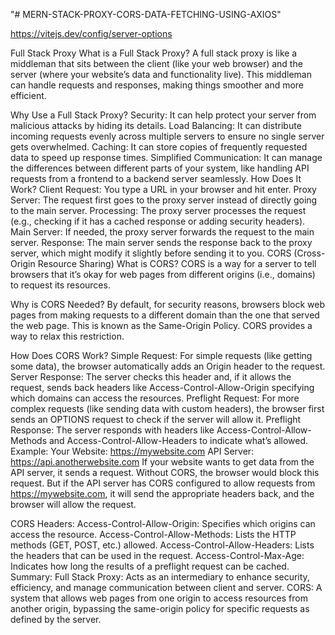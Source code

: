 "# MERN-STACK-PROXY-CORS-DATA-FETCHING-USING-AXIOS" 

https://vitejs.dev/config/server-options

Full Stack Proxy
What is a Full Stack Proxy?
A full stack proxy is like a middleman that sits between the client (like your web browser) and the server (where your website’s data and functionality live). This middleman can handle requests and responses, making things smoother and more efficient.

Why Use a Full Stack Proxy?
Security: It can help protect your server from malicious attacks by hiding its details.
Load Balancing: It can distribute incoming requests evenly across multiple servers to ensure no single server gets overwhelmed.
Caching: It can store copies of frequently requested data to speed up response times.
Simplified Communication: It can manage the differences between different parts of your system, like handling API requests from a frontend to a backend server seamlessly.
How Does It Work?
Client Request: You type a URL in your browser and hit enter.
Proxy Server: The request first goes to the proxy server instead of directly going to the main server.
Processing: The proxy server processes the request (e.g., checking if it has a cached response or adding security headers).
Main Server: If needed, the proxy server forwards the request to the main server.
Response: The main server sends the response back to the proxy server, which might modify it slightly before sending it to you.
CORS (Cross-Origin Resource Sharing)
What is CORS?
CORS is a way for a server to tell browsers that it’s okay for web pages from different origins (i.e., domains) to request its resources.

Why is CORS Needed?
By default, for security reasons, browsers block web pages from making requests to a different domain than the one that served the web page. This is known as the Same-Origin Policy. CORS provides a way to relax this restriction.

How Does CORS Work?
Simple Request: For simple requests (like getting some data), the browser automatically adds an Origin header to the request.
Server Response: The server checks this header and, if it allows the request, sends back headers like Access-Control-Allow-Origin specifying which domains can access the resources.
Preflight Request: For more complex requests (like sending data with custom headers), the browser first sends an OPTIONS request to check if the server will allow it.
Preflight Response: The server responds with headers like Access-Control-Allow-Methods and Access-Control-Allow-Headers to indicate what’s allowed.
Example:
Your Website: https://mywebsite.com
API Server: https://api.anotherwebsite.com
If your website wants to get data from the API server, it sends a request. Without CORS, the browser would block this request. But if the API server has CORS configured to allow requests from https://mywebsite.com, it will send the appropriate headers back, and the browser will allow the request.

CORS Headers:
Access-Control-Allow-Origin: Specifies which origins can access the resource.
Access-Control-Allow-Methods: Lists the HTTP methods (GET, POST, etc.) allowed.
Access-Control-Allow-Headers: Lists the headers that can be used in the request.
Access-Control-Max-Age: Indicates how long the results of a preflight request can be cached.
Summary:
Full Stack Proxy: Acts as an intermediary to enhance security, efficiency, and manage communication between client and server.
CORS: A system that allows web pages from one origin to access resources from another origin, bypassing the same-origin policy for specific requests as defined by the server.
